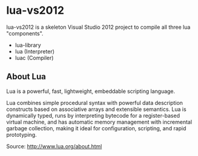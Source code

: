 lua-vs2012
==========

lua-vs2012 is a skeleton Visual Studio 2012 project to compile all three 
lua "components".

* lua-library
* lua (Interpreter)
* luac (Compiler)


About Lua
---------
Lua is a powerful, fast, lightweight, embeddable scripting language.

Lua combines simple procedural syntax with powerful data description 
constructs based on associative arrays and extensible semantics. Lua is 
dynamically typed, runs by interpreting bytecode for a register-based 
virtual machine, and has automatic memory management with incremental 
garbage collection, making it ideal for configuration, scripting, 
and rapid prototyping.

Source: http://www.lua.org/about.html
